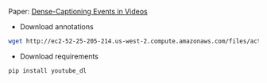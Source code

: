 Paper: [Dense-Captioning Events in Videos](https://arxiv.org/pdf/1705.00754.pdf)

* Download annotations
```sh
wget http://ec2-52-25-205-214.us-west-2.compute.amazonaws.com/files/activity_net.v1-3.min.json
```
* Download requirements
```sh
pip install youtube_dl
```
